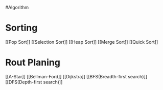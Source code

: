 #Algorithm 
# Sorting
[[Pop Sort]]
[[Selection Sort]]
[[Heap Sort]]
[[Merge Sort]]
[[Quick Sort]]


# Rout Planing
[[A-Star]]
[[Bellman-Ford]]
[[Dijkstra]]
[[BFS(Breadth-first search)]]
[[DFS(Depth-first search)]]